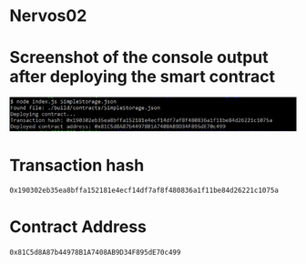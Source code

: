 # Nervos02

# Screenshot of the console output after deploying the smart contract
![deploy](./deploy.png)

# Transaction hash
```sh
0x190302eb35ea8bffa152181e4ecf14df7af8f480836a1f11be84d26221c1075a
```

# Contract Address
```sh
0x81C5d8A87b44978B1A7408AB9D34F895dE70c499
```